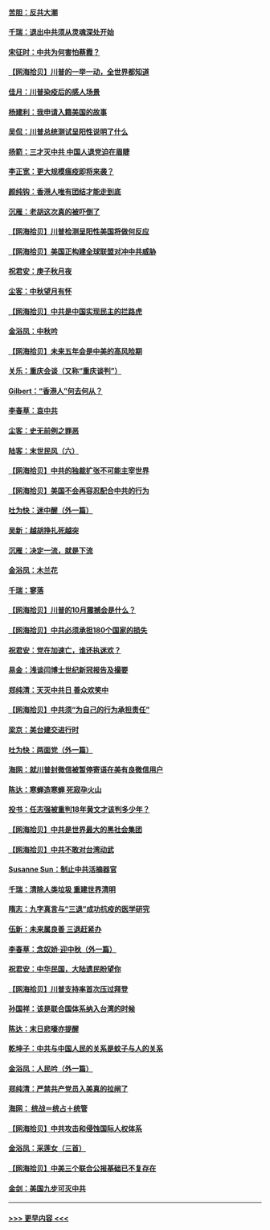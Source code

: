 #### [苦胆：反共大潮](../pages/nsc993/n12459469.md?t=10072251) 
#### [千瑞：退出中共须从灵魂深处开始](../pages/nsc993/n12459437.md?t=10072251) 
#### [宋征时：中共为何害怕蔡霞？](../pages/nsc993/n12459097.md?t=10072251) 
#### [【网海拾贝】川普的一举一动，全世界都知道](../pages/nsc993/n12458825.md?t=10072251) 
#### [佳月：川普染疫后的感人场景](../pages/nsc993/n12456994.md?t=10072251) 
#### [杨建利：我申请入籍美国的故事](../pages/nsc993/n12455635.md?t=10072251) 
#### [吴侃：川普总统测试呈阳性说明了什么](../pages/nsc993/n12451869.md?t=10072251) 
#### [扬箭：三才灭中共 中国人退党迫在眉睫](../pages/nsc993/n12451842.md?t=10072251) 
#### [李正宽：更大规模瘟疫即将来袭？](../pages/nsc993/n12451455.md?t=10072251) 
#### [颜纯钩：香港人唯有团结才能走到底](../pages/nsc993/n12450870.md?t=10072251) 
#### [沉雁：老胡这次真的被吓倒了](../pages/nsc993/n12449796.md?t=10072251) 
#### [【网海拾贝】川普检测呈阳性美国将做何反应](../pages/nsc993/n12449042.md?t=10072251) 
#### [【网海拾贝】美国正构建全球联盟对冲中共威胁](../pages/nsc993/n12446580.md?t=10072251) 
#### [祝君安：庚子秋月夜](../pages/nsc993/n12445870.md?t=10072251) 
#### [尘客：中秋望月有怀](../pages/nsc993/n12444632.md?t=10072251) 
#### [【网海拾贝】中共是中国实现民主的拦路虎](../pages/nsc993/n12443573.md?t=10072251) 
#### [金浴凤：中秋吟](../pages/nsc993/n12441773.md?t=10072251) 
#### [【网海拾贝】未来五年会是中美的高风险期](../pages/nsc993/n12440760.md?t=10072251) 
#### [关乐：重庆会谈（又称“重庆谈判”）](../pages/nsc993/n12437525.md?t=10072251) 
#### [Gilbert：“香港人”何去何从？](../pages/nsc993/n12435894.md?t=10072251) 
#### [李春草：哀中共](../pages/nsc993/n12435874.md?t=10072251) 
#### [尘客：史无前例之罪恶](../pages/nsc993/n12435762.md?t=10072251) 
#### [陆客：末世民风（六）](../pages/nsc993/n12435354.md?t=10072251) 
#### [【网海拾贝】中共的独裁扩张不可能主宰世界](../pages/nsc993/n12435151.md?t=10072251) 
#### [【网海拾贝】美国不会再容忍配合中共的行为](../pages/nsc993/n12433808.md?t=10072251) 
#### [吐为快：迷中醒（外一篇）](../pages/nsc993/n12433585.md?t=10072251) 
#### [吴新：越胡挣扎死越突](../pages/nsc993/n12433562.md?t=10072251) 
#### [沉雁：决定一流，就是下流](../pages/nsc993/n12432128.md?t=10072251) 
#### [金浴凤：木兰花](../pages/nsc993/n12432124.md?t=10072251) 
#### [千瑞：寥落](../pages/nsc993/n12432071.md?t=10072251) 
#### [【网海拾贝】川普的10月震撼会是什么？](../pages/nsc993/n12431624.md?t=10072251) 
#### [【网海拾贝】中共必须承担180个国家的损失](../pages/nsc993/n12428893.md?t=10072251) 
#### [祝君安：党在加速亡，谁还执迷欢？](../pages/nsc993/n12428652.md?t=10072251) 
#### [易金：浅谈闫博士世纪新冠报告及撮要](../pages/nsc993/n12426822.md?t=10072251) 
#### [郑纯清：天灭中共日 善众欢笑中](../pages/nsc993/n12426784.md?t=10072251) 
#### [【网海拾贝】中共须“为自己的行为承担责任”](../pages/nsc993/n12426067.md?t=10072251) 
#### [梁京：美台建交进行时](../pages/nsc993/n12424066.md?t=10072251) 
#### [吐为快：两面党（外一篇）](../pages/nsc993/n12424043.md?t=10072251) 
#### [海网：就川普封微信被暂停寄语在美有良微信用户](../pages/nsc993/n12424021.md?t=10072251) 
#### [陈达：寒蝉造寒蝉 死寂孕火山](../pages/nsc993/n12423958.md?t=10072251) 
#### [投书：任志强被重判18年黄文才该判多少年？](../pages/nsc993/n12423672.md?t=10072251) 
#### [【网海拾贝】中共是世界最大的黑社会集团](../pages/nsc993/n12423543.md?t=10072251) 
#### [【网海拾贝】中共不敢对台湾动武](../pages/nsc993/n12421418.md?t=10072251) 
#### [Susanne Sun：制止中共活摘器官](../pages/nsc993/n12419654.md?t=10072251) 
#### [千瑞：清除人类垃圾 重建世界清明](../pages/nsc993/n12419414.md?t=10072251) 
#### [隋志：九字真言与“三退”成功抗疫的医学研究](../pages/nsc993/n12419248.md?t=10072251) 
#### [伍新：未来属良善 三退赶紧办](../pages/nsc993/n12418496.md?t=10072251) 
#### [李春草：念奴娇·迎中秋（外一篇）](../pages/nsc993/n12418465.md?t=10072251) 
#### [祝君安：中华民国，大陆遗民盼望你](../pages/nsc993/n12418089.md?t=10072251) 
#### [【网海拾贝】川普支持率首次压过拜登](../pages/nsc993/n12418050.md?t=10072251) 
#### [孙国祥：该是联合国体系纳入台湾的时候](../pages/nsc993/n12417369.md?t=10072251) 
#### [陈达：末日悲嚎亦提醒](../pages/nsc993/n12416736.md?t=10072251) 
#### [乾坤子：中共与中国人民的关系是蚊子与人的关系](../pages/nsc993/n12416632.md?t=10072251) 
#### [金浴凤：人民吟（外一篇）](../pages/nsc993/n12416567.md?t=10072251) 
#### [郑纯清：严禁共产党员入美真的拉闸了](../pages/nsc993/n12416550.md?t=10072251) 
#### [海网： 统战＝统占＋统管](../pages/nsc993/n12416404.md?t=10072251) 
#### [【网海拾贝】中共攻击和侵蚀国际人权体系](../pages/nsc993/n12416250.md?t=10072251) 
#### [金浴凤：采莲女（三首）](../pages/nsc993/n12415517.md?t=10072251) 
#### [【网海拾贝】中美三个联合公报基础已不复存在](../pages/nsc993/n12415054.md?t=10072251) 
#### [金剑：美国九步可灭中共](../pages/nsc993/n12413183.md?t=10072251) 

----
#### [ >>> 更早内容 <<< ](../indexes/nsc993-earlier.md)
